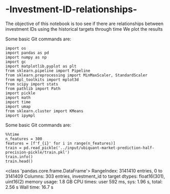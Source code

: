 # -Investment-ID-relationships-
The objective of this notebook is too see if there are relationships between investment IDs using the historical targets through time
 We plot the results
 
Some basic Git commands are:
```
import os
import pandas as pd
import numpy as np
import gc
import matplotlib.pyplot as plt
from sklearn.pipeline import Pipeline
from sklearn.preprocessing import MinMaxScaler, StandardScaler
from mpl_toolkits import mplot3d
from scipy import stats
from pathlib import Path
import pickle
import math
import time
import umap
from sklearn.cluster import KMeans
import ipympl
```
Some basic Git commands are:
```
%%time
n_features = 300
features = [f'f_{i}' for i in range(n_features)]
train = pd.read_pickle('../input/ubiquant-market-prediction-half-precision-pickle/train.pkl')
train.info()
train.head()
```
<class 'pandas.core.frame.DataFrame'>
RangeIndex: 3141410 entries, 0 to 3141409
Columns: 303 entries, investment_id to target
dtypes: float16(301), uint16(2)
memory usage: 1.8 GB
CPU times: user 592 ms, sys: 1.96 s, total: 2.56 s
Wall time: 16.7 s
